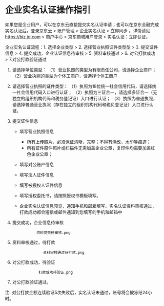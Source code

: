 # 企业实名认证操作指引

如果您是企业用户，可以在京东云直接提交实名认证申请；也可以在京东金融完成实名认证后，登录京东云 > 账户管理 > 企业实名认证 > 立即同步 。详情请见 https://biz.jd.com > 商户中心 > 京东商城用户登录 > 实名认证：立即认证。

企业实名认证流程：1. 选择企业类型  > 2. 选择营业执照证件类型型  > 3. 提交证件信息 > 4. 提交成功，企业认证信息待审核 > 5. 资料审核通过 > 6. 对公打款成功 > 7.对公打款验证通过

 1. 请选择单位类型：
 （1）营业执照的类型为有限责任公司，请选择企业商户；
 （2）营业执照的类型为个体工商户，请选择个体工商户
 2. 请选择营业执照的证件类型：
 （1）执照为18位统一社会信用代码，请选择统一社会信用代码入口进行认证；
 （2）执照为三证合一，请选择多证合一（无独立的组织机构代码和税务登记证）入口进行认证；
 （3）执照为普通执照，请选择普通营业执照（存在独立的组织机构代码和税负登记证）入口进行认证。

 3. 提交证件信息

    - 填写营业执照信息
        - 所有上传照片，必须保证清晰，完整；不得有涂改，水印等痕迹；
         - 所有证件原件照片或扫描件无需加盖企业公章，复印件均需要加盖红色企业公章；

    - 填写对公账户信息
    - 填写法人证件信息
    - 填写被授权人证件信息
    - 填写授权委托书，请按照授权书模板填写。
    - 企业实名认证信息预览，通知手机和邮箱填写。实名认证资料审核通过，打款成功都会短信或邮件通知到您填写的手机和邮箱中

 4. 提交成功，企业信息待审核

                   资料提交待审核.png

 5. 资料审核通过，待打款

                      资料审核通过待打款.png

 6. 对公打款成功，待验证

                    打款成功待验证.png

 7. 对公打款验证通过。

注: 对公打款金额连续验证5次失败后，实名认证未通过，账号将会被冻结24小时。
